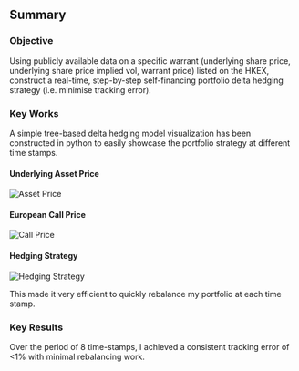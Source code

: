 ## Summary

### Objective
Using publicly available data on a specific warrant (underlying share price, underlying share price implied vol, warrant price) listed on the HKEX, construct a real-time, step-by-step self-financing portfolio delta hedging strategy (i.e. minimise tracking error).

### Key Works
A simple tree-based delta hedging model visualization has been constructed in python to easily showcase the portfolio strategy at different time stamps.

#### Underlying Asset Price
![Asset Price](https://user-images.githubusercontent.com/55055667/88270022-9666b500-cd07-11ea-974b-3a8941ef1c53.png)

#### European Call Price
![Call Price](https://user-images.githubusercontent.com/55055667/88270062-a7172b00-cd07-11ea-9a46-cc45f3e93f5d.png)

#### Hedging Strategy
![Hedging Strategy](https://user-images.githubusercontent.com/55055667/88270091-b1392980-cd07-11ea-9ce4-66f018420fdd.png)


This made it very efficient to quickly rebalance my portfolio at each time stamp.

### Key Results
Over the period of 8 time-stamps, I achieved a consistent tracking error of <1% with minimal rebalancing work.


